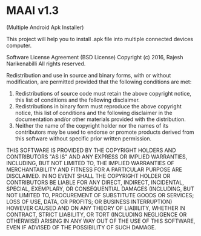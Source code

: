 # MAAI v1.3
(Multiple Android Apk Installer)

This project will help you to install .apk file into multiple connected devices computer.









Software License Agreement (BSD License)
Copyright (c) 2016, Rajesh Narikenabilli All rights reserved.

Redistribution and use in source and binary forms, with or without modification, are permitted provided that the following conditions are met:
<ol type="1">

 <li>   Redistributions of source code must retain the above copyright notice, this list of conditions and the following disclaimer.</li>
 <li>   Redistributions in binary form must reproduce the above copyright notice, this list of conditions and the following disclaimer in the documentation and/or other materials provided with the distribution.</li>
<li>Neither the name of the copyright holder nor the names of its contributors may be used to endorse or promote products derived from this software without specific prior written permission.</li>
</ol>

THIS SOFTWARE IS PROVIDED BY THE COPYRIGHT HOLDERS AND CONTRIBUTORS "AS IS" AND ANY EXPRESS OR IMPLIED WARRANTIES, INCLUDING, BUT NOT LIMITED TO, THE IMPLIED WARRANTIES OF MERCHANTABILITY AND FITNESS FOR A PARTICULAR PURPOSE ARE DISCLAIMED. IN NO EVENT SHALL THE COPYRIGHT HOLDER OR CONTRIBUTORS BE LIABLE FOR ANY DIRECT, INDIRECT, INCIDENTAL, SPECIAL, EXEMPLARY, OR CONSEQUENTIAL DAMAGES (INCLUDING, BUT NOT LIMITED TO, PROCUREMENT OF SUBSTITUTE GOODS OR SERVICES; LOSS OF USE, DATA, OR PROFITS; OR BUSINESS INTERRUPTION) HOWEVER CAUSED AND ON ANY THEORY OF LIABILITY, WHETHER IN CONTRACT, STRICT LIABILITY, OR TORT (INCLUDING NEGLIGENCE OR OTHERWISE) ARISING IN ANY WAY OUT OF THE USE OF THIS SOFTWARE, EVEN IF ADVISED OF THE POSSIBILITY OF SUCH DAMAGE.
